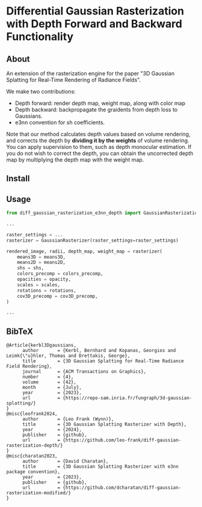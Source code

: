 # Differential Gaussian Rasterization with Depth Forward and Backward Functionality

## About

An extension of the rasterization engine for the paper "3D Gaussian Splatting for Real-Time Rendering of Radiance Fields". 

We make two contributions: 
* Depth forward: render depth map, weight map, along with color map 
* Depth backward: backpropagate the graidents from depth loss to Gaussians.
* e3nn convention for sh coefficients.

Note that our method calculates depth values based on volume rendering, and  corrects the depth by **dividing it by the weights** of volume rendering. You can apply supervision to them, such as depth  monocular estimation. If you do not wish to correct the depth, you can obtain the uncorrected  depth map by multiplying the depth map with the weight map.


## Install

<!-- ```shell
git clone git@github.com:leo-frank/diff-gaussian-rasterization-depth.git
cd diff-gaussian-rasterization-depth
python setup.py install
``` -->



## Usage

```python
from diff_gaussian_rasterization_e3nn_depth import GaussianRasterizationSettings, GaussianRasterizer

...

raster_settings = ...
rasterizer = GaussianRasterizer(raster_settings=raster_settings)    

rendered_image, radii, depth_map, weight_map = rasterizer(
    means3D = means3D, 
    means2D = means2D,  
    shs = shs,          
    colors_precomp = colors_precomp,
    opacities = opacity, 
    scales = scales,   
    rotations = rotations,  
    cov3D_precomp = cov3D_precomp,
)

...
```



<section class="section" id="BibTeX">
  <div class="container is-max-desktop content">
    <h2 class="title">BibTeX</h2>
    <pre><code>@Article{kerbl3Dgaussians,
      author       = {Kerbl, Bernhard and Kopanas, Georgios and Leimk{\"u}hler, Thomas and Drettakis, George},
      title        = {3D Gaussian Splatting for Real-Time Radiance Field Rendering},
      journal      = {ACM Transactions on Graphics},
      number       = {4},
      volume       = {42},
      month        = {July},
      year         = {2023},
      url          = {https://repo-sam.inria.fr/fungraph/3d-gaussian-splatting/}
}
@misc{leofrank2024,
      author       = {Leo Frank (Wynn)},
      title        = {3D Gaussian Splatting Rasterizer with Depth},
      year         = {2024},
      publisher    = {github},
      url          = {https://github.com/leo-frank/diff-gaussian-rasterization-depth/}
}
@misc{charatan2023,
      author       = {David Charatan},
      title        = {3D Gaussian Splatting Rasterizer with e3nn package convention},
      year         = {2023},
      publisher    = {github},
      url          = {https://github.com/dcharatan/diff-gaussian-rasterization-modified/}
}

<!-- </code></pre>
  </div>
  <div class="container is-max-desktop content">
    <h2 class="title">BibTeX</h2>
    <pre><code>@misc{leofrank2024,
      author       = {Leo Frank (Wynn)},
      title        = {3D Gaussian Splatting Rasterizer with Depth},
      year         = {2024},
      publisher    = {github},
      url          = {https://github.com/leo-frank/diff-gaussian-rasterization-depth/}
}</code></pre>
  </div>
  <div class="container is-max-desktop content">
    <h2 class="title">BibTeX</h2>
    <pre><code>@misc{charatan2023,
      author       = {David Charatan},
      title        = {3D Gaussian Splatting Rasterizer with e3nn package convention},
      year         = {2023},
      publisher    = {github},
      url          = {https://github.com/dcharatan/diff-gaussian-rasterization-modified/}
}</code></pre>
  </div>  
</section> -->

<!-- 
<section class="section" id="BibTeX">
  <div class="container is-max-desktop content">
    <h2 class="title">BibTeX</h2>
    <pre><code>@misc{leofrank2024,
      author       = {Leo Frank (Wynn)},
      title        = {3D Gaussian Splatting Rasterizer with Depth},
      year         = {2024},
      publisher    = {github},
      url          = {https://github.com/leo-frank/diff-gaussian-rasterization-depth/}
}</code></pre>
  </div>
</section>


<section class="section" id="BibTeX">
  <div class="container is-max-desktop content">
    <h2 class="title">BibTeX</h2>
    <pre><code>@misc{leofrank2024,
      author       = {David Charatan},
      title        = {3D Gaussian Splatting Rasterizer with e3nn package convention},
      year         = {2023},
      publisher    = {github},
      url          = {https://github.com/dcharatan/diff-gaussian-rasterization-modified/}
}</code></pre>
  </div>
</section> -->